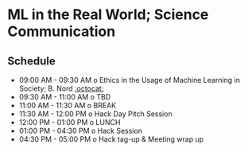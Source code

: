 # ML in the Real World; Science Communication

## Schedule

 * 09:00 AM - 09:30 AM  o  Ethics in the Usage of Machine Learning in Society; B. Nord [:octocat:](https://github.com/bnord)
 * 09:30 AM - 11:00 AM  o  TBD
 * 11:00 AM - 11:30 AM  o  BREAK
 * 11:30 AM - 12:00 PM  o  Hack Day Pitch Session
 * 12:00 PM - 01:00 PM  o  LUNCH
 * 01:00 PM - 04:30 PM  o  Hack Session
 * 04:30 PM - 05:00 PM  o  Hack tag-up & Meeting wrap up
